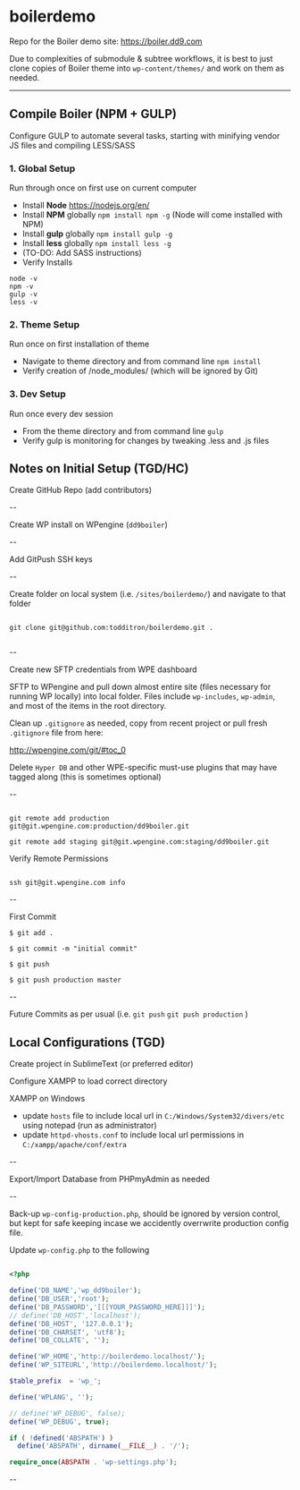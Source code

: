 # boilerdemo
Repo for the Boiler demo site: https://boiler.dd9.com

Due to complexities of submodule & subtree workflows, it is best to just clone copies of Boiler theme into `wp-content/themes/` and work on them as needed.

----------

## Compile Boiler (NPM + GULP)

Configure GULP to automate several tasks, starting with minifying vendor JS files and compiling LESS/SASS

### 1. Global Setup 
Run through once on first use on current computer

- Install **Node** https://nodejs.org/en/
- Install **NPM** globally  `npm install npm -g` (Node will come installed with NPM)
- Install **gulp** globally `npm install gulp -g`
- Install **less** globally `npm install less -g`  
- (TO-DO: Add SASS instructions)
- Verify Installs

```
node -v
npm -v
gulp -v
less -v
```

### 2. Theme Setup 
Run once on first installation of theme

- Navigate to theme directory and from command line `npm install`
- Verify creation of /node_modules/ (which will be ignored by Git)

### 3. Dev Setup 
Run once every dev session

- From the theme directory and from command line `gulp`
- Verify gulp is monitoring for changes by tweaking .less and .js files



## Notes on Initial Setup (TGD/HC)

Create GitHub Repo (add contributors)

--

Create WP install on WPengine (`dd9boiler`) 

--

Add GitPush SSH keys

--

Create folder on local system (i.e. `/sites/boilerdemo/`) and navigate to that folder

```

git clone git@github.com:todditron/boilerdemo.git .
 
```

--

Create new SFTP credentials from WPE dashboard

SFTP to WPengine and pull down almost entire site (files necessary for running WP locally) into local folder.  Files include `wp-includes`, `wp-admin`, and most of the items in the root directory.

Clean up `.gitignore` as needed, copy from recent project or pull fresh `.gitignore` file from here:

http://wpengine.com/git/#toc_0

Delete `Hyper DB` and other WPE-specific must-use plugins that may have tagged along (this is sometimes optional)

--

```

git remote add production git@git.wpengine.com:production/dd9boiler.git

git remote add staging git@git.wpengine.com:staging/dd9boiler.git

```

Verify Remote Permissions

```

ssh git@git.wpengine.com info

```

--

First Commit

```
$ git add . 

$ git commit -m "initial commit"

$ git push

$ git push production master
```

--

Future Commits as per usual (i.e. `git push` `git push production` )



## Local Configurations (TGD)

Create project in SublimeText (or preferred editor)

Configure XAMPP to load correct directory

XAMPP on Windows
 - update `hosts` file to include local url in `C:/Windows/System32/divers/etc` using notepad (run as administrator)
 - update `httpd-vhosts.conf` to include local url permissions in `C:/xampp/apache/conf/extra` 

--

Export/Import Database from PHPmyAdmin as needed

--


Back-up `wp-config-production.php`, should be ignored by version control, but kept for safe keeping incase we accidently overrwrite production config file.

Update `wp-config.php` to the following

```PHP

<?php

define('DB_NAME','wp_dd9boiler');
define('DB_USER','root');
define('DB_PASSWORD','[[[YOUR_PASSWORD_HERE]]]');
// define('DB_HOST','localhost');
define('DB_HOST', '127.0.0.1');
define('DB_CHARSET', 'utf8');
define('DB_COLLATE', '');

define('WP_HOME','http://boilerdemo.localhost/');
define('WP_SITEURL','http://boilerdemo.localhost/');

$table_prefix  = 'wp_';

define('WPLANG', '');

// define('WP_DEBUG', false);
define('WP_DEBUG', true);

if ( !defined('ABSPATH') )
  define('ABSPATH', dirname(__FILE__) . '/');

require_once(ABSPATH . 'wp-settings.php');
```

--

